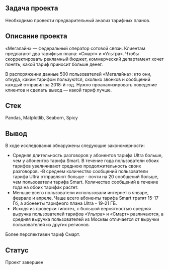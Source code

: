 ## Задача проекта
Необходимо провести предварительный анализ тарифных планов.

## Описание проекта
«Мегалайн» — федеральный оператор сотовой связи. Клиентам предлагают два тарифных плана: «Смарт» и «Ультра». Чтобы скорректировать рекламный бюджет, коммерческий департамент хочет понять, какой тариф приносит больше денег.

В распоряжении данные 500 пользователей «Мегалайна»: кто они, откуда, каким тарифом пользуются, сколько звонков и сообщений каждый отправил за 2018-й год. Нужно проанализировать поведение клиентов и сделать вывод — какой тариф лучше.

## Стек
Pandas, Matplotlib, Seaborn, Spicy

## Вывод
В ходе исследования обнаружены следующие закономерности:
- Средняя длительность разговоров у абонентов тарифа Ultra больше, чем у абонентов тарифа Smart. В течение года пользователи обоих тарифов увеличивают среднюю продолжительность своих разговоров.
-В среднем количество сообщений пользователи тарифа Ultra отправляют больше - почти на 20 сообщений больше, чем пользователи тарифа Smart. Количество сообщений в течение года на обоих тарифак растет. 
- Меньше всего пользователи использовали интернет в январе, феврале и апреле. Чаще всего абоненты тарифа Smart тратят 15-17 Гб, а абоненты тарифного плана Ultra - 19-21 ГБ.
- Исходя из проверки гипотез, с большой вероятностью средняя выручка пользователей тарифов «Ультра» и «Смарт» различаются, а средняя выручка пользователей из Москвы отличается от выручки пользователей из других регионов.

Более перспективен тариф Смарт.

## Статус
Проект завершен
